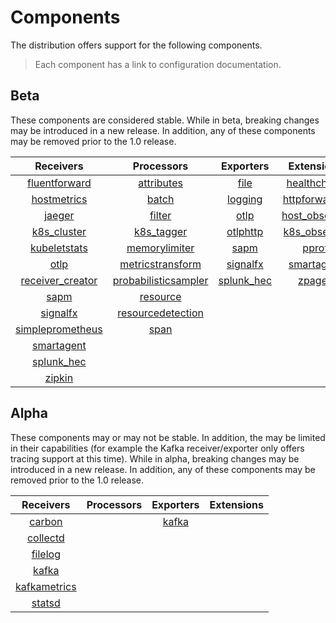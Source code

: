 # Components

The distribution offers support for the following components.

> Each component has a link to configuration documentation.

## Beta

These components are considered stable. While in beta, breaking changes may be
introduced in a new release. In addition, any of these components may be
removed prior to the 1.0 release.

| Receivers                                                                                                                         | Processors                                                                                                                            | Exporters                                                                                                            | Extensions                                                                                                                   |
| :--------------:                                                                                                                  | :--------:                                                                                                                            | :-------:                                                                                                            | :--------:                                                                                                                   |
| [fluentforward](https://github.com/open-telemetry/opentelemetry-collector-contrib/tree/main/receiver/fluentforwardreceiver)       | [attributes](https://github.com/open-telemetry/opentelemetry-collector/tree/main/processor/attributesprocessor)                       | [file](https://github.com/open-telemetry/opentelemetry-collector/tree/main/exporter/fileexporter)                    | [healthcheck](https://github.com/open-telemetry/opentelemetry-collector/tree/main/extension/healthcheckextension)            |
| [hostmetrics](https://github.com/open-telemetry/opentelemetry-collector/tree/main/receiver/hostmetricsreceiver)                   | [batch](https://github.com/open-telemetry/opentelemetry-collector/tree/main/processor/batchprocessor)                                 | [logging](https://github.com/open-telemetry/opentelemetry-collector/tree/main/exporter/loggingexporter)              | [httpforwarder](https://github.com/open-telemetry/opentelemetry-collector-contrib/tree/main/extension/httpforwarder)         |
| [jaeger](https://github.com/open-telemetry/opentelemetry-collector/tree/main/receiver/jaegerreceiver)                             | [filter](https://github.com/open-telemetry/opentelemetry-collector/tree/main/processor/filterprocessor)                               | [otlp](https://github.com/open-telemetry/opentelemetry-collector/tree/main/exporter/otlpexporter)                    | [host_observer](https://github.com/open-telemetry/opentelemetry-collector-contrib/tree/main/extension/observer/hostobserver) |
| [k8s_cluster](https://github.com/open-telemetry/opentelemetry-collector-contrib/tree/main/receiver/k8sclusterreceiver)            | [k8s_tagger](https://github.com/open-telemetry/opentelemetry-collector-contrib/tree/main/processor/k8sprocessor)                      | [otlphttp](https://github.com/open-telemetry/opentelemetry-collector/tree/main/exporter/otlphttpexporter)            | [k8s_observer](https://github.com/open-telemetry/opentelemetry-collector-contrib/tree/main/extension/observer/k8sobserver)   |
| [kubeletstats](https://github.com/open-telemetry/opentelemetry-collector-contrib/tree/main/receiver/kubeletstatsreceiver)         | [memorylimiter](https://github.com/open-telemetry/opentelemetry-collector/tree/main/processor/memorylimiter)                          | [sapm](https://github.com/open-telemetry/opentelemetry-collector-contrib/tree/main/exporter/sapmexporter)            | [pprof](https://github.com/open-telemetry/opentelemetry-collector/tree/main/extension/pprofextension)                        |
| [otlp](https://github.com/open-telemetry/opentelemetry-collector/tree/main/receiver/otlpreceiver)                                 | [metricstransform](https://github.com/open-telemetry/opentelemetry-collector-contrib/tree/main/processor/metricstransformprocessor)    | [signalfx](https://github.com/open-telemetry/opentelemetry-collector-contrib/tree/main/exporter/signalfxexporter)    | [smartagent](../internal/extension/smartagentextension)                                                                      |
| [receiver_creator](https://github.com/open-telemetry/opentelemetry-collector-contrib/tree/main/receiver/receivercreator)          | [probabilisticsampler](https://github.com/open-telemetry/opentelemetry-collector/tree/main/processor/probabilisticsamplerprocessor)   | [splunk_hec](https://github.com/open-telemetry/opentelemetry-collector-contrib/tree/main/exporter/splunkhecexporter) | [zpages](https://github.com/open-telemetry/opentelemetry-collector/tree/main/extension/zpagesextension)                      |
| [sapm](https://github.com/open-telemetry/opentelemetry-collector-contrib/tree/main/receiver/sapmreceiver)                         | [resource](https://github.com/open-telemetry/opentelemetry-collector/tree/main/processor/resourceprocessor)                           |                                                                                                                      |                                                                                                                              |
| [signalfx](https://github.com/open-telemetry/opentelemetry-collector-contrib/tree/main/receiver/signalfxreceiver)                 | [resourcedetection](https://github.com/open-telemetry/opentelemetry-collector-contrib/tree/main/processor/resourcedetectionprocessor) |                                                                                                                      |                                                                                                                              |
| [simpleprometheus](https://github.com/open-telemetry/opentelemetry-collector-contrib/tree/main/receiver/simpleprometheusreceiver) | [span](https://github.com/open-telemetry/opentelemetry-collector/tree/main/processor/spanprocessor)                                   |                                                                                                                      |                                                                                                                              |
| [smartagent](../internal/receiver/smartagentreceiver)                                                                             |                                                                                                                                       |                                                                                                                      |                                                                                                                              |
| [splunk_hec](https://github.com/open-telemetry/opentelemetry-collector-contrib/tree/main/receiver/splunkhecreceiver)              |                                                                                                                                       |                                                                                                                      |                                                                                                                              |
| [zipkin](https://github.com/open-telemetry/opentelemetry-collector/tree/main/receiver/zipkinreceiver)                             |                                                                                                                                       |                                                                                                                      |                                                                                                                              |

## Alpha

These components may or may not be stable. In addition, the may be limited in
their capabilities (for example the Kafka receiver/exporter only offers tracing
support at this time). While in alpha, breaking changes may be introduced in a
new release. In addition, any of these components may be removed prior to the
1.0 release.

| Receivers                                                                                                                 | Processors | Exporters                                                                                           | Extensions |
| :-------:                                                                                                                 | :--------: | :-------:                                                                                           | :--------: |
| [carbon](https://github.com/open-telemetry/opentelemetry-collector-contrib/tree/main/receiver/carbonreceiver)             |            | [kafka](https://github.com/open-telemetry/opentelemetry-collector/tree/main/exporter/kafkaexporter) |            |
| [collectd](https://github.com/open-telemetry/opentelemetry-collector-contrib/tree/main/receiver/collectdreceiver)         |            |                                                                                                     |            |
| [filelog](https://github.com/open-telemetry/opentelemetry-collector-contrib/tree/main/receiver/filelogreceiver)           |            |                                                                                                     |            |
| [kafka](https://github.com/open-telemetry/opentelemetry-collector/tree/main/receiver/kafkareceiver)                       |            |                                                                                                     |            |
| [kafkametrics](https://github.com/open-telemetry/opentelemetry-collector-contrib/tree/main/receiver/kafkametricsreceiver) |            |                                                                                                     |            |
| [statsd](https://github.com/open-telemetry/opentelemetry-collector-contrib/tree/main/receiver/statsdreceiver)             |            |                                                                                                     |            |


